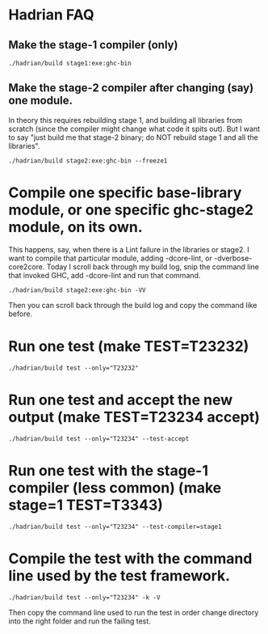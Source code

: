 # Hadrian FAQ


## Make the stage-1 compiler (only)

```
./hadrian/build stage1:exe:ghc-bin
```

## Make the stage-2 compiler after changing (say) one module.

In theory this requires rebuilding stage 1, and building all libraries from scratch (since the compiler might change what code it spits out).  But I want to say "just build me that stage-2 binary; do NOT rebuild stage 1 and all the libraries".

```
./hadrian/build stage2:exe:ghc-bin --freeze1
```

# Compile one specific base-library module, or one specific ghc-stage2 module, on its own.

This happens, say, when there is a Lint failure in the libraries or stage2.  I want to compile that particular module, adding -dcore-lint, or -dverbose-core2core.  Today I scroll back through my build log, snip the command line that invoked GHC, add -dcore-lint and run that command.

```
./hadrian/build stage2:exe:ghc-bin -VV
```

Then you can scroll back through the build log and copy the command like before.


# Run one test (make TEST=T23232)

```
./hadrian/build test --only="T23232"
```

# Run one test and accept the new output (make TEST=T23234 accept)

```
./hadrian/build test --only="T23234" --test-accept
```

# Run one test with the stage-1 compiler (less common) (make stage=1 TEST=T3343)

```
./hadrian/build test --only="T23234" --test-compiler=stage1
```


# Compile the test with the command line used by the test framework.

```
./hadrian/build test --only="T23234" -k -V
```

Then copy the command line used to run the test in order change directory
into the right folder and run the failing test.


